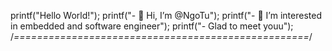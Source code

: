 printf("Hello World!");
printf("- 👋 Hi, I’m @NgoTu");
printf("- 👀 I’m interested in embedded and software engineer");
printf("- Glad to meet youu");
/*===================================================*/
